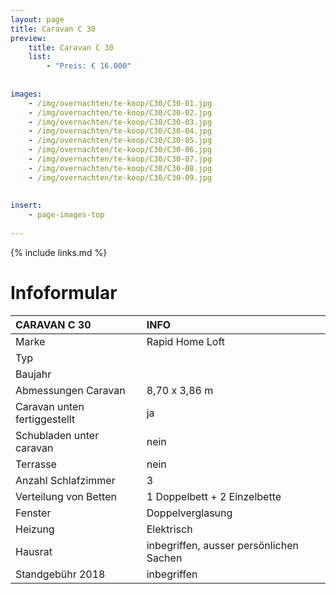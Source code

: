 ```yaml
---
layout: page
title: Caravan C 30
preview: 
    title: Caravan C 30
    list:
        - "Preis: € 16.000"
        
        
images:
    - /img/overnachten/te-koop/C30/C30-01.jpg
    - /img/overnachten/te-koop/C30/C30-02.jpg
    - /img/overnachten/te-koop/C30/C30-03.jpg
    - /img/overnachten/te-koop/C30/C30-04.jpg
    - /img/overnachten/te-koop/C30/C30-05.jpg
    - /img/overnachten/te-koop/C30/C30-06.jpg
    - /img/overnachten/te-koop/C30/C30-07.jpg
    - /img/overnachten/te-koop/C30/C30-08.jpg
    - /img/overnachten/te-koop/C30/C30-09.jpg
    
    
insert:
    - page-images-top
    
---
```


{% include links.md %}



# Infoformular

CARAVAN C 30                | INFO        | 
:---------------------------|:------------|
Marke                       |Rapid Home Loft
Typ                         |
Baujahr                     |
Abmessungen Caravan         |8,70 x 3,86 m
Caravan unten fertiggestellt|ja
Schubladen unter caravan    |nein
Terrasse                    |nein
Anzahl Schlafzimmer         |3
Verteilung von Betten       |1 Doppelbett + 2 Einzelbette
Fenster                     |Doppelverglasung
Heizung                     |Elektrisch
Hausrat                     |inbegriffen, ausser persönlichen Sachen
Standgebühr 2018            |inbegriffen